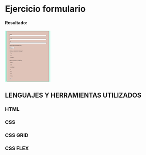 # Ejercicio formulario

#### Resultado:

<img src="./assets/img/readme-img.png" alt="Sketch" width="150">

## LENGUAJES Y HERRAMIENTAS UTILIZADOS
### HTML
### CSS
### CSS GRID
### CSS FLEX
